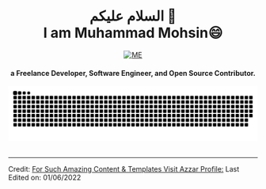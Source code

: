 <div align="center">
<h1 align="center">السلام عليكم 👋  <br> I am Muhammad Mohsin😄</h1>

</div>

<div align="center">
  <a href="https://github.com/iamohsin">
  <img  src="./Profile.png"
       alt="ME" /></a>
</div>
<h4 align="center">a Freelance Developer, Software Engineer, and Open Source Contributor.</h4>

<div align="center">
  <a href="https://github.com/iamohsin">
  <img  src="https://github.com/1999AZZAR/1999AZZAR/blob/main/resources/img/grid-snake.svg"
       alt="snake" /></a>
</div>

<br>


 

------
Credit: [For Such Amazing Content & Templates Visit Azzar Profile:](https://github.com/1999azzar)
Last Edited on: 01/06/2022
